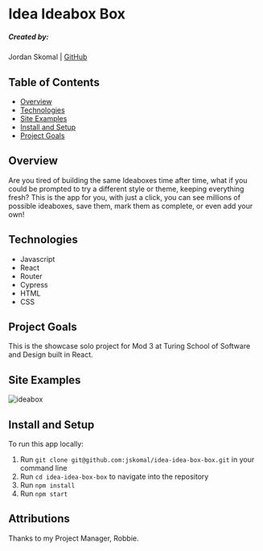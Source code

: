 # Idea Ideabox Box

##### Created by:

Jordan Skomal | [GitHub](https://github.com/jskomal)

## Table of Contents

- [Overview](#overview)
- [Technologies](#technologies)
- [Site Examples](#screenshots)
- [Install and Setup](#Install)
- [Project Goals](#Goals)

## Overview

Are you tired of building the same Ideaboxes time after time, what if you could be prompted to try a different style or theme, keeping everything fresh?
This is the app for you, with just a click, you can see millions of possible ideaboxes, save them, mark them as complete, or even add your own!

## Technologies

- Javascript
- React
- Router
- Cypress
- HTML
- CSS

## Project Goals

This is the showcase solo project for Mod 3 at Turing School of Software and Design built in React.

## Site Examples
![ideabox](https://user-images.githubusercontent.com/90876852/165006203-02b73d95-97ac-4974-893c-dfd7d4ce6079.gif)


## Install and Setup

To run this app locally:

1. Run `git clone git@github.com:jskomal/idea-idea-box-box.git` in your command line
2. Run `cd idea-idea-box-box` to navigate into the repository
3. Run `npm install`
4. Run `npm start`


## Attributions

Thanks to my Project Manager, Robbie.
